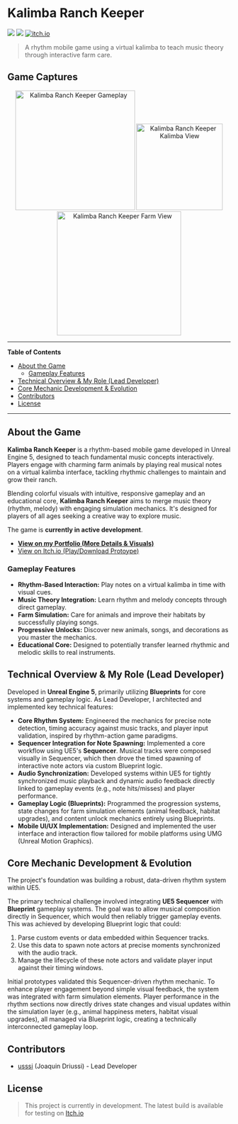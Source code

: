 # Kalimba Ranch Keeper

![](https://img.shields.io/badge/Unreal%20Engine-5-313131?logo=unrealengine)
![](https://img.shields.io/badge/Blueprints-%E2%9C%93-blue)
[![itch.io](https://img.shields.io/badge/View%20on-itch.io-red?logo=itchdotio)](https://ussi.itch.io/kalimba-ranch-keeper)

> A rhythm mobile game using a virtual kalimba to teach music theory through interactive farm care.

## Game Captures

<p align="center">
  <img src="https://img.itch.zone/aW1hZ2UvMzQyNzQxMi8yMDc2NDUyNi5wbmc=/original/5s7LCz.png" alt="Kalimba Ranch Keeper Gameplay" width="270"/>
  <img src="https://img.itch.zone/aW1hZ2UvMzQyNzQxMi8yMDc2NDUwMS5wbmc=/original/wmv2T3.png" alt="Kalimba Ranch Keeper Kalimba View" width="195"/>
  <img src="https://img.itch.zone/aW1hZ2UvMzQyNzQxMi8yMDc2NDU0MC5wbmc=/original/C5ws3l.png" alt="Kalimba Ranch Keeper Farm View" width="280"/>
</p>


---

**Table of Contents**
- [About the Game](#about-the-game)
  - [Gameplay Features](#gameplay-features)
- [Technical Overview & My Role (Lead Developer)](#technical-overview--my-role-lead-developer)
- [Core Mechanic Development & Evolution](#core-mechanic-development--evolution)
- [Contributors](#contributors)
- [License](#license)

---

## About the Game

**Kalimba Ranch Keeper** is a rhythm-based mobile game developed in Unreal Engine 5, designed to teach fundamental music concepts interactively. Players engage with charming farm animals by playing real musical notes on a virtual kalimba interface, tackling rhythmic challenges to maintain and grow their ranch.

Blending colorful visuals with intuitive, responsive gameplay and an educational core, **Kalimba Ranch Keeper** aims to merge music theory (rhythm, melody) with engaging simulation mechanics. It's designed for players of all ages seeking a creative way to explore music.

The game is **currently in active development**.

* **[View on my Portfolio (More Details & Visuals)](https://www.ussi.dev/portfolio-ussi/kalimba-ranch-keeper)**
* [View on Itch.io (Play/Download Protoype)](https://ussi.itch.io/kalimba-ranch-keeper)

### Gameplay Features

-   **Rhythm-Based Interaction:** Play notes on a virtual kalimba in time with visual cues.
-   **Music Theory Integration:** Learn rhythm and melody concepts through direct gameplay.
-   **Farm Simulation:** Care for animals and improve their habitats by successfully playing songs.
-   **Progressive Unlocks:** Discover new animals, songs, and decorations as you master the mechanics.
-   **Educational Core:** Designed to potentially transfer learned rhythmic and melodic skills to real instruments.

## Technical Overview & My Role (Lead Developer)

Developed in **Unreal Engine 5**, primarily utilizing **Blueprints** for core systems and gameplay logic. As Lead Developer, I architected and implemented key technical features:

* **Core Rhythm System:** Engineered the mechanics for precise note detection, timing accuracy against music tracks, and player input validation, inspired by rhythm-action game paradigms.
* **Sequencer Integration for Note Spawning:** Implemented a core workflow using UE5's **Sequencer**. Musical tracks were composed visually in Sequencer, which then drove the timed spawning of interactive note actors via custom Blueprint logic.
* **Audio Synchronization:** Developed systems within UE5 for tightly synchronized music playback and dynamic audio feedback directly linked to gameplay events (e.g., note hits/misses) and player performance.
* **Gameplay Logic (Blueprints):** Programmed the progression systems, state changes for farm simulation elements (animal feedback, habitat upgrades), and content unlock mechanics entirely using Blueprints.
* **Mobile UI/UX Implementation:** Designed and implemented the user interface and interaction flow tailored for mobile platforms using UMG (Unreal Motion Graphics).

## Core Mechanic Development & Evolution

The project's foundation was building a robust, data-driven rhythm system within UE5.

The primary technical challenge involved integrating **UE5 Sequencer** with **Blueprint** gameplay systems. The goal was to allow musical composition directly in Sequencer, which would then reliably trigger gameplay events. This was achieved by developing Blueprint logic that could:
1.  Parse custom events or data embedded within Sequencer tracks.
2.  Use this data to spawn note actors at precise moments synchronized with the audio track.
3.  Manage the lifecycle of these note actors and validate player input against their timing windows.

Initial prototypes validated this Sequencer-driven rhythm mechanic. To enhance player engagement beyond simple visual feedback, the system was integrated with farm simulation elements. Player performance in the rhythm sections now directly drives state changes and visual updates within the simulation layer (e.g., animal happiness meters, habitat visual upgrades), all managed via Blueprint logic, creating a technically interconnected gameplay loop.

## Contributors

-   [usssi](https://github.com/usssi) (Joaquin Driussi) - Lead Developer

## License

> This project is currently in development. The latest build is available for testing on [Itch.io](https://ussi.itch.io/kalimba-ranch-keeper)
